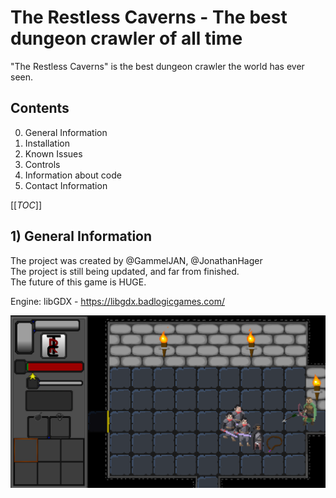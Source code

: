 # The Restless Caverns - The best dungeon crawler of all time

"The Restless Caverns" is the best dungeon crawler the world has ever seen.  

## Contents

0) General Information  
1) Installation  
2) Known Issues  
3) Controls  
4) Information about code  
5) Contact Information  

[[_TOC_]] 

## 1) General Information

The project was created by @GammelJAN, @JonathanHager  
The project is still being updated, and far from finished.  
The future of this game is HUGE.  

Engine: libGDX - https://libgdx.badlogicgames.com/  

<img src="docs/general.PNG" style="width:auto;">
